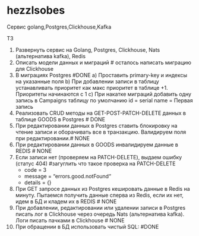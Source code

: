 # hezzlsobes
Сервис golang,Postgres,Clickhouse,Kafka

ТЗ

1) Развернуть сервис на Golang, Postgres, Clickhouse, Nats (альтернатива kafka), Redis
2) Описать модели данных и миграций # осталось написать миграцию для Clickhouse
3) В миграциях Postgres #DONE
 a) Проставить primary-key и индексы на указанные поля
 b) При добавлении записи в таблицу устанавливать приоритет как макс приоритет в таблице +1. Приоритеты начинаются с 1
 c) При накатке миграций добавить одну запись в Campaigns таблицу по умолчанию
    id = serial
    name = Первая запись
4) Реализовать CRUD методы на GET-POST-PATCH-DELETE данных в таблице GOODS в Postgres # DONE
5) При редактировании данных в Postgres ставить блокировку на чтение записи и оборачивать все в транзакцию. Валидируем поля при редактировании.# NONE
6) При редактировании данных в GOODS инвалидируем данные в REDIS # NONE
7) Если записи нет (проверяем на PATCH-DELETE), выдаем ошибку (статус 404) #загуглить что такое проверка на PATCH-DELETE
   - code = 3
   - message = “errors.good.notFound“
   - details = {}
8) При GET запросе данных из Postgres кешировать данные в Redis на минуту. Пытаемся получить данные сперва из Redis, если их нет, идем в БД и кладем их в REDIS # NONE
9) При добавлении, редактировании или удалении записи в Postgres писать лог в Clickhouse через очередь Nats (альтернатива kafka). Логи писать пачками в Clickhouse # NONE
10) При обращении в БД использовать чистый SQL: #DONE
